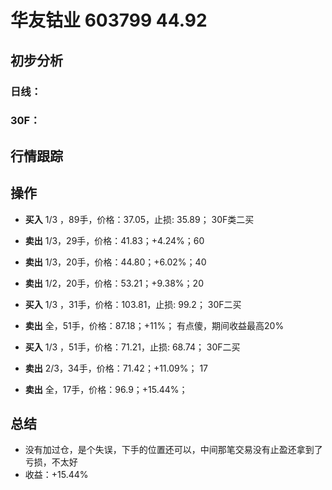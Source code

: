 # 华友钴业 603799 44.92
## 初步分析
### 日线：
  
### 30F：
  
## 行情跟踪
  
## 操作
  - **买入** 1/3 ，89手，价格：37.05，止损: 35.89； 30F类二买
  - **卖出** 1/3，29手，价格：41.83；+4.24%；60
  - **卖出** 1/3，20手，价格：44.80；+6.02%；40
  - **卖出** 1/2，20手，价格：53.21；+9.38%；20

  - **买入** 1/3 ，31手，价格：103.81，止损: 99.2； 30F二买
  - **卖出** 全，51手，价格：87.18；+11%； 有点傻，期间收益最高20%

  - **买入** 1/3 ，51手，价格：71.21，止损: 68.74； 30F二买
  - **卖出** 2/3，34手，价格：71.42；+11.09%； 17
  - **卖出** 全，17手，价格：96.9；+15.44%；

## 总结
  - 没有加过仓，是个失误，下手的位置还可以，中间那笔交易没有止盈还拿到了亏损，不太好
  - 收益：+15.44%